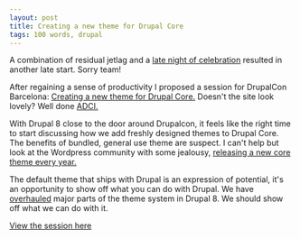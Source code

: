 ```yaml
---
layout: post
title: Creating a new theme for Drupal Core
tags: 100 words, drupal
---
```


A combination of residual jetlag and a [late night of celebration](/blog/jac-celebration-dinner/) resulted in another late start. Sorry team!

After regaining a sense of productivity I proposed a session for DrupalCon Barcelona: [Creating a new theme for Drupal Core.](https://events.drupal.org/barcelona2015/sessions/creating-new-theme-drupal-core) Doesn't the site look lovely? Well done [ADCI.](http://adcisolutions.com/)

With Drupal 8 close to the door around Drupalcon, it feels like the right time to start discussing how we add freshly designed themes to Drupal Core. The benefits of bundled, general use theme are suspect. I can't help but look at the Wordpress community with some jealousy, [releasing a new core theme every year.](https://wordpress.org/themes/twentyfifteen/)

The default theme that ships with Drupal is an expression of  potential, it's an opportunity to show off what you can do with Drupal. We have [overhauled](https://www.drupal.org/drupal-8.0/themers) major parts of the theme system in Drupal 8. We should show off what we can do with it.

[View the session here](https://events.drupal.org/barcelona2015/sessions/creating-new-theme-drupal-core)
